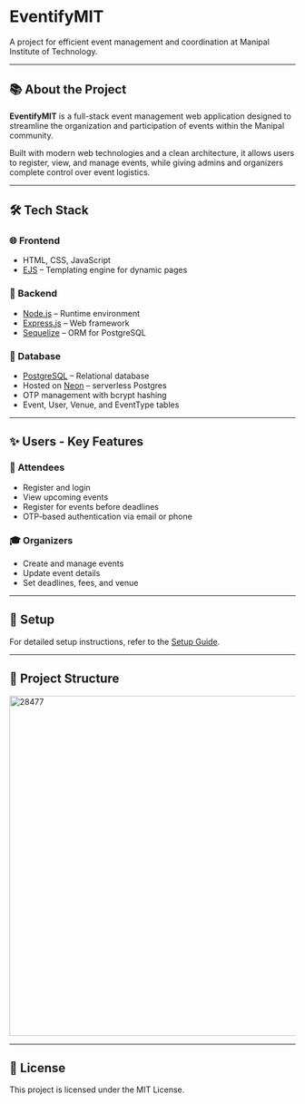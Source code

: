 # EventifyMIT

A project for efficient event management and coordination at Manipal Institute of Technology.

---

## 📚 About the Project

**EventifyMIT** is a full-stack event management web application designed to streamline the organization and participation of events within the Manipal community.

Built with modern web technologies and a clean architecture, it allows users to register, view, and manage events, while giving admins and organizers complete control over event logistics.

---

## 🛠 Tech Stack

### 🌐 Frontend

-  HTML, CSS, JavaScript
-  [EJS](https://ejs.co/) – Templating engine for dynamic pages

### 🧠 Backend

-  [Node.js](https://nodejs.org/) – Runtime environment
-  [Express.js](https://expressjs.com/) – Web framework
-  [Sequelize](https://sequelize.org/) – ORM for PostgreSQL

### 💾 Database

-  [PostgreSQL](https://www.postgresql.org/) – Relational database
-  Hosted on [Neon](https://neon.tech/) – serverless Postgres
-  OTP management with bcrypt hashing
-  Event, User, Venue, and EventType tables

---

## ✨ Users - Key Features

### 👥 Attendees

-  Register and login
-  View upcoming events
-  Register for events before deadlines
-  OTP-based authentication via email or phone

### 🎓 Organizers

-  Create and manage events
-  Update event details
-  Set deadlines, fees, and venue

---

## 🔧 Setup

For detailed setup instructions, refer to the [Setup Guide](./SETUP.md).

---

## 📁 Project Structure

<img src="https://github.com/user-attachments/assets/ee439127-f02f-4f26-9730-9c87f8eebada" alt="28477" width="600"/>

---

## 📄 License

This project is licensed under the MIT License.
